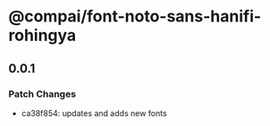 # @compai/font-noto-sans-hanifi-rohingya

## 0.0.1
### Patch Changes

- ca38f854: updates and adds new fonts
